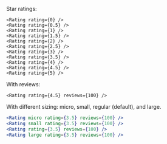 Star ratings:

```
<Rating rating={0} />
<Rating rating={0.5} />
<Rating rating={1} />
<Rating rating={1.5} />
<Rating rating={2} />
<Rating rating={2.5} />
<Rating rating={3} />
<Rating rating={3.5} />
<Rating rating={4} />
<Rating rating={4.5} />
<Rating rating={5} />
```

With reviews:

```
<Rating rating={4.5} reviews={100} />
```

With different sizing: micro, small, regular (default), and large.

```jsx
<Rating micro rating={3.5} reviews={100} />
<Rating small rating={3.5} reviews={100} />
<Rating rating={3.5} reviews={100} />
<Rating large rating={3.5} reviews={100} />
```
